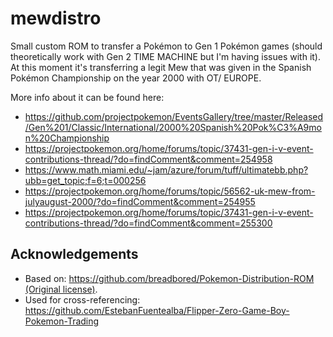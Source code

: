 # mewdistro

Small custom ROM to transfer a Pokémon to Gen 1 Pokémon games (should theoretically work with Gen 2 TIME MACHINE but I'm having issues with it). At this moment it's transferring a legit Mew that was given in the Spanish Pokémon Championship on the year 2000 with OT/ EUROPE.

More info about it can be found here:
* https://github.com/projectpokemon/EventsGallery/tree/master/Released/Gen%201/Classic/International/2000%20Spanish%20Pok%C3%A9mon%20Championship
* https://projectpokemon.org/home/forums/topic/37431-gen-i-v-event-contributions-thread/?do=findComment&comment=254958
* https://www.math.miami.edu/~jam/azure/forum/tuff/ultimatebb.php?ubb=get_topic;f=6;t=000256
* https://projectpokemon.org/home/forums/topic/56562-uk-mew-from-julyaugust-2000/?do=findComment&comment=254955
* https://projectpokemon.org/home/forums/topic/37431-gen-i-v-event-contributions-thread/?do=findComment&comment=255300

## Acknowledgements

* Based on: https://github.com/breadbored/Pokemon-Distribution-ROM [(Original license)](https://github.com/breadbored/Pokemon-Distribution-ROM/blob/main/LICENSE.md).
* Used for cross-referencing: https://github.com/EstebanFuentealba/Flipper-Zero-Game-Boy-Pokemon-Trading
